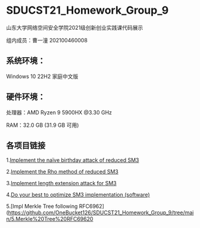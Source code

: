 # SDUCST21_Homework_Group_9
山东大学网络空间安全学院2021级创新创业实践课代码展示

组内成员：曹一潼 202100460008

## 系统环境：

 Windows 10 22H2 家庭中文版

## 硬件环境：

处理器：AMD Ryzen 9 5900HX @3.30 GHz

RAM：32.0 GB (31.9 GB 可用)

## 各项目链接
1.[Implement the naïve birthday attack of reduced SM3](https://github.com/OneBucket126/SDUCST21_Homework_Group_9/tree/main/1.sm3%E7%94%9F%E6%97%A5%E6%94%BB%E5%87%BB)

2.[Implement the Rho method of reduced SM3](https://github.com/OneBucket126/SDUCST21_Homework_Group_9/tree/main/2.SM3%20Rho)

3.[Implement length extension attack for SM3](https://github.com/OneBucket126/SDUCST21_Homework_Group_9/tree/main/3.SM3%E9%95%BF%E5%BA%A6%E6%89%A9%E5%B1%95%E6%94%BB%E5%87%BB)

4.[Do your best to optimize SM3 implementation (software)](https://github.com/OneBucket126/SDUCST21_Homework_Group_9/tree/main/4.SM3优化)

5.[Impl Merkle Tree following RFC6962](https://github.com/OneBucket126/SDUCST21_Homework_Group_9/tree/main/5.Merkle%20Tree%20RFC69620
